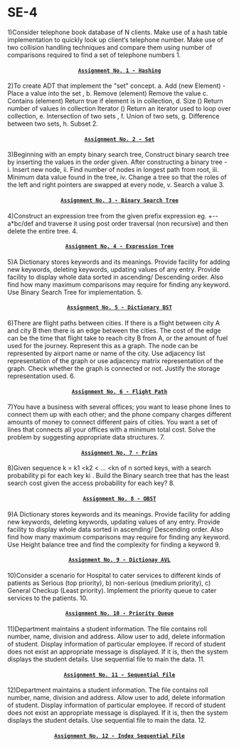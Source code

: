 # SE-4

1)Consider telephone book database of N clients. Make use of a hash table implementation to quickly look up client‘s telephone number. Make use of two collision handling techniques and compare them using number of comparisons required to find a set of telephone numbers
1.<h4 align ="center">[`Assignment No. 1 - Hashing`](https://github.com/Akshaykk12/SE-4/blob/main/Hash.py)</h4>

2)To create ADT that implement the "set" concept. a. Add (new Element) -Place a value into the set , b. Remove (element) Remove the value c. Contains (element) Return true if element is in collection, d. Size () Return number of values in collection Iterator () Return an iterator used to loop over collection, e. Intersection of two sets , f. Union of two sets, g. Difference between two sets, h. Subset
2.<h4 align ="center">[`Assignment No. 2 - Set`](https://github.com/Akshaykk12/SE-4/blob/main/Set.py)</h4>

3)Beginning with an empty binary search tree, Construct binary search tree by inserting the values in the order given. After constructing a binary tree - i. Insert new node, ii. Find number of nodes in longest path from root, iii. Minimum data value found in the tree, iv. Change a tree so that the roles of the left and right pointers are swapped at every node, v. Search a value
3.<h4 align ="center">[`Assignment No. 3 - Binary Search Tree`](https://github.com/Akshaykk12/SE-4/blob/main/BST.cpp)</h4>

4)Construct an expression tree from the given prefix expression eg. +--a*bc/def and traverse it using post order traversal (non recursive) and then delete the entire tree.
4.<h4 align ="center">[`Assignment No. 4 - Expression Tree`](https://github.com/Akshaykk12/SE-4/blob/main/ExpressionTree.cpp)</h4>

5)A Dictionary stores keywords and its meanings. Provide facility for adding new keywords, deleting keywords, updating values of any entry. Provide facility to display whole data sorted in ascending/ Descending order. Also find how many maximum comparisons may require for finding any keyword. Use Binary Search Tree for implementation.
5.<h4 align ="center">[`Assignment No. 5 - Dictionary BST`](https://github.com/Akshaykk12/SE-4/blob/main/DictionaryBST.cpp)</h4>

6)There are flight paths between cities. If there is a flight between city A and city B then there is an edge between the cities. The cost of the edge can be the time that flight take to reach city B from A, or the amount of fuel used for the journey. Represent this as a graph. The node can be represented by airport name or name of the city. Use adjacency list representation of the graph or use adjacency matrix representation of the graph. Check whether the graph is connected or not. Justify the storage representation used.
6.<h4 align ="center">[`Assignment No. 6 - Flight Path`](https://github.com/Akshaykk12/SE-4/blob/main/Flightpath.cpp)</h4>

7)You have a business with several offices; you want to lease phone lines to connect them up with each other; and the phone company charges different amounts of money to connect different pairs of cities. You want a set of lines that connects all your offices with a minimum total cost. Solve the problem by suggesting appropriate data structures.
7.<h4 align ="center">[`Assignment No. 7 - Prims`](https://github.com/Akshaykk12/SE-4/blob/main/Prims.cpp)</h4>

8)Given sequence k = k1 <k2 < … <kn of n sorted keys, with a search probability pi for each key ki . Build the Binary search tree that has the least search cost given the access probability for each key?
8.<h4 align ="center">[`Assignment No. 8 - OBST`](https://github.com/Akshaykk12/SE-4/blob/main/OBST.cpp)</h4>

9)A Dictionary stores keywords and its meanings. Provide facility for adding new keywords, deleting keywords, updating values of any entry. Provide facility to display whole data sorted in ascending/ Descending order. Also find how many maximum comparisons may require for finding any keyword. Use Height balance tree and find the complexity for finding a keyword
9.<h4 align ="center">[`Assignment No. 9 - Dictionay AVL`](https://github.com/Akshaykk12/SE-4/blob/main/Avl.cpp)</h4>

10)Consider a scenario for Hospital to cater services to different kinds of patients as Serious (top priority), b) non-serious (medium priority), c) General Checkup (Least priority). Implement the priority queue to cater services to the patients.
10.<h4 align ="center">[`Assignment No. 10 - Priority Queue`](https://github.com/Akshaykk12/SE-4/blob/main/PriorityQueue.cpp)</h4>

11)Department maintains a student information. The file contains roll number, name, division and address. Allow user to add, delete information of student. Display information of particular employee. If record of student does not exist an appropriate message is displayed. If it is, then the system displays the student details. Use sequential file to main the data.
11.<h4 align ="center">[`Assignment No. 11 - Sequential File`](https://github.com/Akshaykk12/SE-4/blob/main/SequentialFile.cpp)</h4>

12)Department maintains a student information. The file contains roll number, name, division and address. Allow user to add, delete information of student. Display information of particular employee. If record of student does not exist an appropriate message is displayed. If it is, then the system displays the student details. Use sequential file to main the data.
12.<h4 align ="center">[`Assignment No. 12 - Index Sequential File`](https://github.com/Akshaykk12/SE-4/blob/main/IndexSequentialFile.cpp)</h4>
